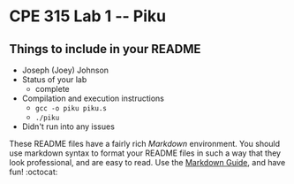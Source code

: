 # CPE 315 Lab 1 -- Piku

## Things to include in your README

* Joseph (Joey) Johnson
* Status of your lab
  * complete
* Compilation and execution instructions
  * `gcc -o piku piku.s`
  * `./piku`
* Didn't run into any issues

These README files have a fairly rich _Markdown_ environment. You should use
markdown syntax to format your README files in such a way that they look
professional, and are easy to read. Use the 
[Markdown Guide](https://guides.github.com/features/mastering-markdown/), and
have fun! :octocat:

